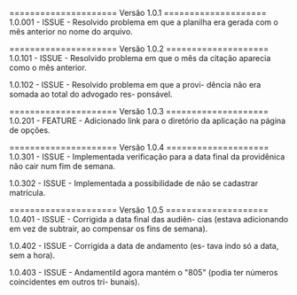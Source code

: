 ===================== Versão 1.0.1 ====================
1.0.001 - ISSUE - Resolvido problema em que a planilha
    era gerada com o mês anterior no nome do arquivo.

===================== Versão 1.0.2 ====================
1.0.101 - ISSUE - Resolvido problema em que o mês da
    citação aparecia como o mês anterior.

1.0.102 - ISSUE - Resolvido problema em que a provi-
    dência não era somada ao total do advogado res-
    ponsável.

===================== Versão 1.0.3 ====================
1.0.201 - FEATURE - Adicionado link para o diretório da
    aplicação na página de opções.

===================== Versão 1.0.4 ====================
1.0.301 - ISSUE - Implementada verificação para a data
    final da providênica não cair num fim de semana.

1.0.302 - ISSUE - Implementada a possibilidade de não
    se cadastrar matrícula.

===================== Versão 1.0.5 ====================
1.0.401 - ISSUE - Corrigida a data final das audiên-
    cias (estava adicionando em vez de subtrair, ao
    compensar os fins de semana).

1.0.402 - ISSUE - Corrigida a data de andamento (es-
    tava indo só a data, sem a hora).

1.0.403 - ISSUE - AndamentiId agora mantém o "805"
    (podia ter números coincidentes em outros tri-
    bunais).

